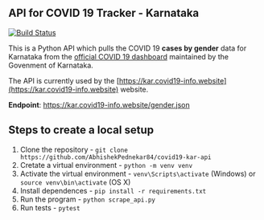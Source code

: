 ## API for COVID 19 Tracker - Karnataka

[![Build Status](https://travis-ci.org/AbhishekPednekar84/covid19-kar-api.svg?branch=master)](https://travis-ci.org/AbhishekPednekar84/covid19-kar-api)

This is a Python API which pulls the COVID 19 **cases by gender** data for Karnataka from the [official COVID 19 dashboard](https://covid19.karnataka.gov.in/covid-dashboard/dashboard.html) maintained by the Govenment of Karnataka.

The API is currently used by the [https://kar.covid19-info.website](https://kar.covid19-info.website) website.

**Endpoint**: https://kar.covid19-info.website/gender.json

## Steps to create a local setup
1. Clone the repository - `git clone https://github.com/AbhishekPednekar84/covid19-kar-api`
2. Cretate a virtual environment - `python -m venv venv`
3. Activate the virtual environment - `venv\Scripts\activate` (Windows) or `source venv\bin\activate` (OS X)
4. Install dependences - `pip install -r requirements.txt`
5. Run the program - `python scrape_api.py`
6. Run tests - `pytest`
